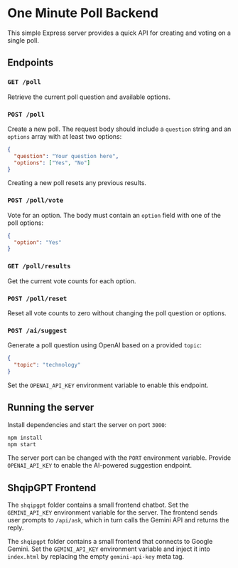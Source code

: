 # One Minute Poll Backend

This simple Express server provides a quick API for creating and voting on a single poll.

## Endpoints

### `GET /poll`
Retrieve the current poll question and available options.

### `POST /poll`
Create a new poll. The request body should include a `question` string and an `options` array with at least two options:

```json
{
  "question": "Your question here",
  "options": ["Yes", "No"]
}
```

Creating a new poll resets any previous results.

### `POST /poll/vote`
Vote for an option. The body must contain an `option` field with one of the poll options:

```json
{
  "option": "Yes"
}
```

### `GET /poll/results`
Get the current vote counts for each option.

### `POST /poll/reset`
Reset all vote counts to zero without changing the poll question or options.

### `POST /ai/suggest`
Generate a poll question using OpenAI based on a provided `topic`:

```json
{
  "topic": "technology"
}
```

Set the `OPENAI_API_KEY` environment variable to enable this endpoint.

## Running the server

Install dependencies and start the server on port `3000`:

```bash
npm install
npm start
```

The server port can be changed with the `PORT` environment variable.
Provide `OPENAI_API_KEY` to enable the AI-powered suggestion endpoint.

## ShqipGPT Frontend

The `shqipgpt` folder contains a small frontend chatbot.
Set the `GEMINI_API_KEY` environment variable for the server.
The frontend sends user prompts to `/api/ask`, which in turn calls the Gemini API
and returns the reply.


The `shqipgpt` folder contains a small frontend that connects to Google Gemini.
Set the `GEMINI_API_KEY` environment variable and inject it into `index.html`
by replacing the empty `gemini-api-key` meta tag.

